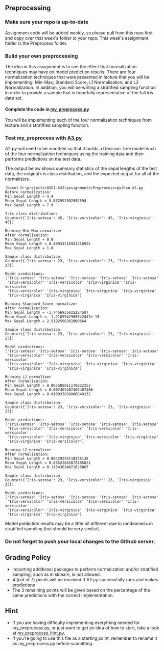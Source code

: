 
## Preprocessing

### Make sure your repo is up-to-date

Assignment code will be added weekly, so please pull from this repo first and copy over that week's folder to your repo. This week's assignment folder is the Preprocess folder.

### Build your own preprocessing
The idea in this assignment is to see the effect that normalization techniques may have on model prediction results. There are four normalization techniques that were presented in lecture that you will be implementing: Min-Max, Standard Score, L1 Normalization, and L2 Normalization. In addition, you will be writing a stratified sampling function in order to provide a sample that is hopefully representative of the full iris data set.

#### Complete the code in [my_preprocess.py](Preprocess/my_preprocess.py)
You will be implementing each of the four normalization techniques from lecture and a stratified sampling function.

### Test my_preprocess with [A3.py](Preprocess/A3.py)
A2.py will need to be modified so that it builds a Decision Tree model each of the four normalization techniques using the training data and then performs predictions on the test data.

The output below shows summary statistics of the sepal lengths of the test data, the original iris class distribution, and the expected output for all of the normalizers.
```
(base) D:\projects\DSCI-633\assignments\Preprocess>python A3.py
Before normalization:
Min Sepal Length = 4.4
Mean Sepal Length = 5.832592592592594
Max Sepal Length = 7.9

Iris class distribution:
Counter({'Iris-setosa': 45, 'Iris-versicolor': 45, 'Iris-virginica': 45})

Running Min-Max normalizer
After normalization:
Min Sepal Length = 0.0
Mean Sepal Length = 0.40931216931216924
Max Sepal Length = 1.0

Sample class distribution:
Counter({'Iris-setosa': 23, 'Iris-versicolor': 23, 'Iris-virginica': 23})

Model predictions:
['Iris-setosa' 'Iris-setosa' 'Iris-setosa' 'Iris-setosa' 'Iris-setosa'
 'Iris-versicolor' 'Iris-versicolor' 'Iris-virginica' 'Iris-versicolor'
 'Iris-versicolor' 'Iris-virginica' 'Iris-virginica' 'Iris-virginica'
 'Iris-virginica' 'Iris-virginica']

Running Standard_Score normalizer
After normalization:
Min Sepal Length = -1.7456935615254507
Mean Sepal Length = -1.2105542905542447e-15
Max Sepal Length = 2.5192506361000664

Sample class distribution:
Counter({'Iris-setosa': 23, 'Iris-versicolor': 23, 'Iris-virginica': 23})

Model predictions:
['Iris-setosa' 'Iris-setosa' 'Iris-setosa' 'Iris-setosa' 'Iris-setosa'
 'Iris-versicolor' 'Iris-versicolor' 'Iris-versicolor' 'Iris-versicolor'
 'Iris-versicolor' 'Iris-virginica' 'Iris-virginica' 'Iris-virginica'
 'Iris-virginica' 'Iris-virginica']

Running L1 normalizer
After normalization:
Min Sepal Length = 0.005588011176022352
Mean Sepal Length = 0.007407407407407406
Max Sepal Length = 0.010033020066040132

Sample class distribution:
Counter({'Iris-setosa': 23, 'Iris-versicolor': 23, 'Iris-virginica': 23})

Model predictions:
['Iris-setosa' 'Iris-setosa' 'Iris-setosa' 'Iris-setosa' 'Iris-setosa'
 'Iris-versicolor' 'Iris-versicolor' 'Iris-versicolor' 'Iris-versicolor'
 'Iris-versicolor' 'Iris-virginica' 'Iris-versicolor' 'Iris-virginica'
 'Iris-virginica' 'Iris-versicolor']

Running L2 normalizer
After normalization:
Min Sepal Length = 0.06429355118375138
Mean Sepal Length = 0.08522683872405021
Max Sepal Length = 0.11543614871628087

Sample class distribution:
Counter({'Iris-setosa': 23, 'Iris-versicolor': 23, 'Iris-virginica': 23})

Model predictions:
['Iris-setosa' 'Iris-setosa' 'Iris-setosa' 'Iris-setosa' 'Iris-setosa'
 'Iris-versicolor' 'Iris-versicolor' 'Iris-versicolor' 'Iris-versicolor'
 'Iris-versicolor' 'Iris-virginica' 'Iris-virginica' 'Iris-virginica'
 'Iris-virginica' 'Iris-virginica']
```
Model prediction results may be a little bit different due to randomness in stratified sampling (but should be very similar).

### Do not forget to push your local changes to the Github server.

 ## Grading Policy
 - Importing additional packages to perform normalization and/or stratified sampling, such as in sklearn, is not allowed.
 - 4 (out of 7) points will be received if A2.py successfully runs and makes predictions
 - The 3 remaining points will be given based on the percentage of the same predictions with the correct implementation.

## Hint
 - If you are having difficulty implementing everything needed for my_preprocess.py, or just want to get an idea of how to start, take a look at [my_preprocess_hint.py](Preprocess/my_preprocess_hint.py).
 - If you're going to use this file as a starting point, remember to rename it as my_preprocess.py before submitting.
